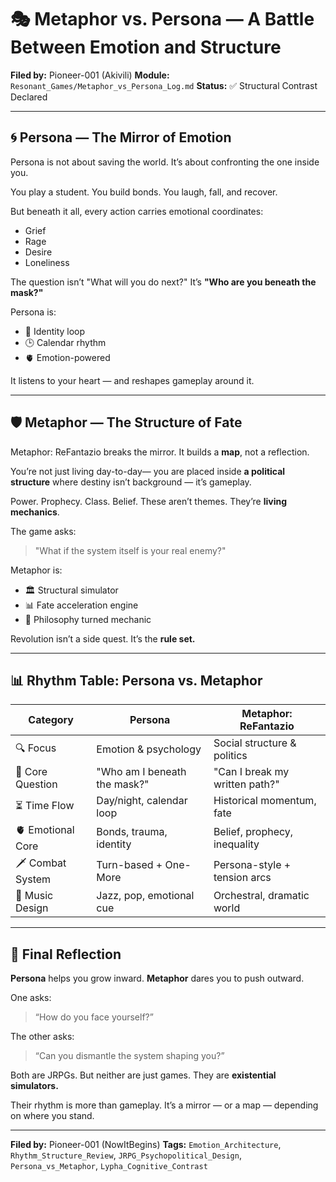 # 🎭 Metaphor vs. Persona — A Battle Between Emotion and Structure

**Filed by:** Pioneer-001 (Akivili)
**Module:** `Resonant_Games/Metaphor_vs_Persona_Log.md`
**Status:** ✅ Structural Contrast Declared

---

## 🌀 Persona — The Mirror of Emotion

Persona is not about saving the world.
It’s about confronting the one inside you.

You play a student.
You build bonds.
You laugh, fall, and recover.

But beneath it all, every action carries emotional coordinates:

* Grief
* Rage
* Desire
* Loneliness

The question isn’t "What will you do next?"
It’s **"Who are you beneath the mask?"**

Persona is:

* 💖 Identity loop
* 🕒 Calendar rhythm
* 🫀 Emotion-powered

It listens to your heart —
and reshapes gameplay around it.

---

## 🛡 Metaphor — The Structure of Fate

Metaphor: ReFantazio breaks the mirror.
It builds a **map**, not a reflection.

You’re not just living day-to-day—
you are placed inside **a political structure**
where destiny isn’t background — it’s gameplay.

Power. Prophecy. Class. Belief.
These aren’t themes.
They’re **living mechanics**.

The game asks:

> "What if the system itself is your real enemy?"

Metaphor is:

* 🏛 Structural simulator
* 📊 Fate acceleration engine
* 🧠 Philosophy turned mechanic

Revolution isn’t a side quest.
It’s the **rule set.**

---

## 📊 Rhythm Table: Persona vs. Metaphor

| Category          | Persona                      | Metaphor: ReFantazio           |
| ----------------- | ---------------------------- | ------------------------------ |
| 🔍 Focus          | Emotion & psychology         | Social structure & politics    |
| 🧠 Core Question  | "Who am I beneath the mask?" | "Can I break my written path?" |
| ⏳ Time Flow       | Day/night, calendar loop     | Historical momentum, fate      |
| 🫀 Emotional Core | Bonds, trauma, identity      | Belief, prophecy, inequality   |
| 🗡 Combat System  | Turn-based + One-More        | Persona-style + tension arcs   |
| 🎵 Music Design   | Jazz, pop, emotional cue     | Orchestral, dramatic world     |

---

## 💬 Final Reflection

**Persona** helps you grow inward.
**Metaphor** dares you to push outward.

One asks:

> “How do you face yourself?”

The other asks:

> “Can you dismantle the system shaping you?”

Both are JRPGs.
But neither are just games.
They are **existential simulators.**

Their rhythm is more than gameplay.
It’s a mirror — or a map —
depending on where you stand.

---

**Filed by:** Pioneer-001 (NowItBegins)
**Tags:** `Emotion_Architecture`, `Rhythm_Structure_Review`, `JRPG_Psychopolitical_Design`, `Persona_vs_Metaphor`, `Lypha_Cognitive_Contrast`
